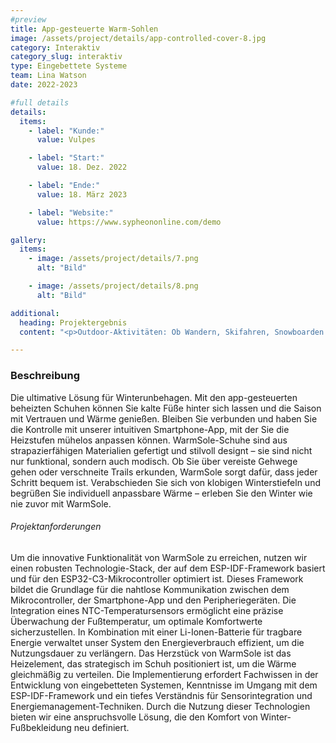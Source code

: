 ```yaml
---
#preview
title: App-gesteuerte Warm-Sohlen
image: /assets/project/details/app-controlled-cover-8.jpg
category: Interaktiv
category_slug: interaktiv
type: Eingebettete Systeme
team: Lina Watson
date: 2022-2023

#full details
details:
  items:
    - label: "Kunde:"
      value: Vulpes

    - label: "Start:"
      value: 18. Dez. 2022

    - label: "Ende:"
      value: 18. März 2023

    - label: "Website:"
      value: https://www.sypheononline.com/demo

gallery:
  items:
    - image: /assets/project/details/7.png
      alt: "Bild"

    - image: /assets/project/details/8.png
      alt: "Bild"

additional:
  heading: Projektergebnis
  content: "<p>Outdoor-Aktivitäten: Ob Wandern, Skifahren, Snowboarden oder einfach ein Winterspaziergang – WarmSole sorgt dafür, dass Outdoor-Enthusiasten ihre Lieblingsaktivitäten genießen können, ohne sich Sorgen um kalte Füße machen zu müssen. Pendeln: Ideal für Pendler, die kalte Morgen und vereiste Gehwege erleben, bietet WarmSole Wärme und Komfort während des Weges zur Arbeit, Schule oder öffentlichen Verkehrsmitteln. Arbeitsumgebungen: Für Fachleute, die längere Zeit im Freien oder in kalten Umgebungen verbringen, wie Bauarbeiter, Lieferpersonal oder Eventmitarbeiter, bietet WarmSole wesentliche Wärme und Schutz vor den Elementen. Medizinische Anwendung: Personen mit Kreislaufproblemen oder Raynaud-Krankheit können von der therapeutischen Wärme profitieren, die WarmSole bietet, um Symptome zu lindern und den Komfort zu verbessern. Outdoor-Veranstaltungen und Festivals: Teilnehmer von Outdoor-Veranstaltungen, Festivals und Märkten können warm und gemütlich bleiben, während sie Stände, Aufführungen und Attraktionen erkunden, was ihre Gesamt-Erfahrung verbessert. Reisen: Ob in kalte Klimazonen reisen oder Winterziele erkunden, WarmSole sorgt dafür, dass Reisende bequem und aktiv bleiben können, ohne durch kaltes Wetter eingeschränkt zu werden. Altenpflege: Ältere Menschen... "

---
```



### Beschreibung

Die ultimative Lösung für Winterunbehagen. Mit den app-gesteuerten beheizten Schuhen können Sie kalte Füße hinter sich lassen und die Saison mit Vertrauen und Wärme genießen. Bleiben Sie verbunden und haben Sie die Kontrolle mit unserer intuitiven Smartphone-App, mit der Sie die Heizstufen mühelos anpassen können. WarmSole-Schuhe sind aus strapazierfähigen Materialien gefertigt und stilvoll designt – sie sind nicht nur funktional, sondern auch modisch. Ob Sie über vereiste Gehwege gehen oder verschneite Trails erkunden, WarmSole sorgt dafür, dass jeder Schritt bequem ist. Verabschieden Sie sich von klobigen Winterstiefeln und begrüßen Sie individuell anpassbare Wärme – erleben Sie den Winter wie nie zuvor mit WarmSole.

###### Projektanforderungen

Um die innovative Funktionalität von WarmSole zu erreichen, nutzen wir einen robusten Technologie-Stack, der auf dem ESP-IDF-Framework basiert und für den ESP32-C3-Mikrocontroller optimiert ist. Dieses Framework bildet die Grundlage für die nahtlose Kommunikation zwischen dem Mikrocontroller, der Smartphone-App und den Peripheriegeräten. Die Integration eines NTC-Temperatursensors ermöglicht eine präzise Überwachung der Fußtemperatur, um optimale Komfortwerte sicherzustellen. In Kombination mit einer Li-Ionen-Batterie für tragbare Energie verwaltet unser System den Energieverbrauch effizient, um die Nutzungsdauer zu verlängern. Das Herzstück von WarmSole ist das Heizelement, das strategisch im Schuh positioniert ist, um die Wärme gleichmäßig zu verteilen. Die Implementierung erfordert Fachwissen in der Entwicklung von eingebetteten Systemen, Kenntnisse im Umgang mit dem ESP-IDF-Framework und ein tiefes Verständnis für Sensorintegration und Energiemanagement-Techniken. Durch die Nutzung dieser Technologien bieten wir eine anspruchsvolle Lösung, die den Komfort von Winter-Fußbekleidung neu definiert.
